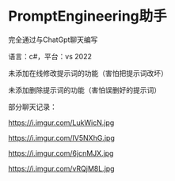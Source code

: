 # PromptEngineering助手

完全通过与ChatGpt聊天编写

语言：c#，平台：vs 2022

未添加在线修改提示词的功能（害怕把提示词改坏）

未添加删除提示词的功能（害怕误删好的提示词）

部分聊天记录：

https://i.imgur.com/LukWicN.jpg

https://i.imgur.com/IV5NXhG.jpg

https://i.imgur.com/6jcnMJX.jpg

https://i.imgur.com/vRQjM8L.jpg
